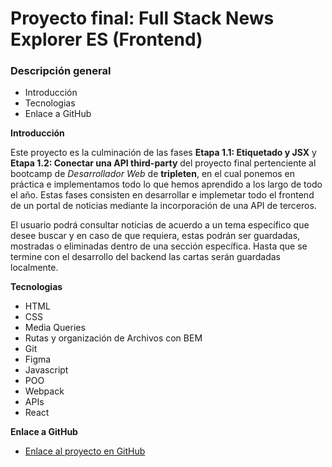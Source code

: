 # Proyecto final: Full Stack News Explorer ES (Frontend)

### Descripción general

- Introducción
- Tecnologias
- Enlace a GitHub

**Introducción**

Este proyecto es la culminación de las fases __Etapa 1.1: Etiquetado y JSX__ y __Etapa 1.2: Conectar una API third-party__ del proyecto final pertenciente al bootcamp de _Desarrollador Web_ de **tripleten**, en el cual ponemos en práctica e implementamos todo lo que hemos aprendido a los largo de todo el año. Estas fases consisten en desarrollar e implemetar todo el frontend de un portal de noticias mediante la incorporación de una API de terceros. 

El usuario podrá consultar noticias de acuerdo a un tema específico que desee buscar y en caso de que requiera, estas podrán ser guardadas, mostradas o eliminadas dentro de una sección específica. Hasta que se termine con el desarrollo del backend las cartas serán guardadas localmente.

**Tecnologias**

- HTML
- CSS
- Media Queries
- Rutas y organización de Archivos con BEM
- Git
- Figma
- Javascript
- POO
- Webpack
- APIs
- React

**Enlace a GitHub**

- [Enlace al proyecto en GitHub](https://enavarro81.github.io/project-name-frontend/)